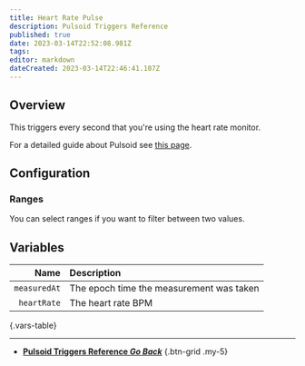 ```yaml
---
title: Heart Rate Pulse
description: Pulsoid Triggers Reference
published: true
date: 2023-03-14T22:52:08.981Z
tags: 
editor: markdown
dateCreated: 2023-03-14T22:46:41.107Z
---
```


## Overview
This triggers every second that you're using the heart rate monitor.

For a detailed guide about Pulsoid see [this page](/Integrations/Pulsoid).

## Configuration
### Ranges
You can select ranges if you want to filter between two values.

## Variables
Name | Description
----:|:------------
`measuredAt` | The epoch time the measurement was taken
`heartRate` | The heart rate BPM
{.vars-table}

---

- [<i class="mdi mdi-chevron-left"></i>**Pulsoid Triggers Reference *Go Back***](/Triggers/Pulsoid)
{.btn-grid .my-5}